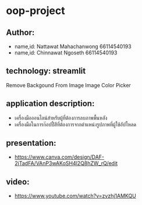 # oop-project

## Author:
* name,id: Nattawat Mahachanwong 66114540193
* name,id: Chinnawat Ngoseth 66114540193

## technology: streamlit
Remove Backgound From Image
Image Color Picker
## application description:

* เครื่องมือออนไลน์สำหรับผู้ที่ต้องการลบภาพพื้นหลัง
* เครื่องมือในการก๊อปปี้สีที่ต้องการจากตำแหน่งรูปภาพที่ผู้ใช้อัปโหลด

## presentation:
* https://www.canva.com/design/DAF-2jTadFA/VAnP3wAKoSH4l2Q8hZW_rQ/edit

## video:
* https://www.youtube.com/watch?v=zvzhj1AMKQU

